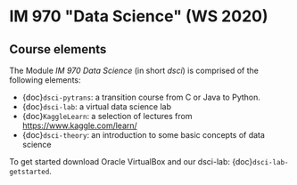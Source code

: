 IM 970 "Data Science" (WS 2020)
============================


## Course elements

The Module *IM 970 Data Science* (in short *dsci*) is comprised of the following elements:

* {doc}`dsci-pytrans`: a transition course from C or Java to Python.
* {doc}`dsci-lab`: a virtual data science lab
* {doc}`KaggleLearn`: a selection of lectures from <https://www.kaggle.com/learn/>
* {doc}`dsci-theory`: an introduction to some basic concepts of data science

To get started download Oracle VirtualBox and our dsci-lab: {doc}`dsci-lab-getstarted`.
